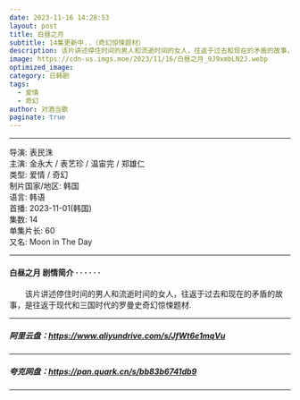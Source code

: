 ```yaml
---
date: 2023-11-16 14:28:53
layout: post
title: 白昼之月
subtitle: 14集更新中..（奇幻惊悚题材）
description: 该片讲述停住时间的男人和流逝时间的女人，往返于过去和现在的矛盾的故事，是往返于现代和三国时代的罗曼史奇幻惊悚题材...
image: https://cdn-us.imgs.moe/2023/11/16/白昼之月_9J9xmbLN2J.webp
optimized_image: 
category: 日韩剧
tags:
  - 爱情
  - 奇幻
author: 对酒当歌
paginate: true
---
```

---

导演: 表民洙  
主演: 金永大 / 表艺珍 / 温宙完 / 郑雄仁  
类型: 爱情 / 奇幻  
制片国家/地区: 韩国  
语言: 韩语  
首播: 2023-11-01(韩国)  
集数: 14  
单集片长: 60  
又名: Moon in The Day  

---

#### 白昼之月 剧情简介 · · · · · ·

　　该片讲述停住时间的男人和流逝时间的女人，往返于过去和现在的矛盾的故事，是往返于现代和三国时代的罗曼史奇幻惊悚题材.

---

##### 阿里云盘：<https://www.aliyundrive.com/s/JfWt6e1mqVu>

---

##### 夸克网盘：<https://pan.quark.cn/s/bb83b6741db9>

---
